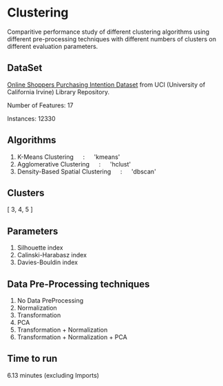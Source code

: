 # Clustering

Comparitive performance study of different clustering algorithms using different pre-processing techniques with different numbers of clusters on different evaluation parameters.

## DataSet
[Online Shoppers Purchasing Intention Dataset](https://archive.ics.uci.edu/dataset/468/online+shoppers+purchasing+intention+dataset) from UCI (University of California Irvine) Library Repository.

Number of Features: 17

Instances: 12330

## Algorithms
1. K-Means Clustering &emsp; : &emsp; 'kmeans'
2. Agglomerative Clustering &emsp; : &emsp; 'hclust'
3. Density-Based Spatial Clustering &emsp; : &emsp; 'dbscan'

## Clusters
[ 3, 4, 5 ]

## Parameters
1. Silhouette index
2. Calinski-Harabasz index
3. Davies-Bouldin index

## Data Pre-Processing techniques
1. No Data PreProcessing
2. Normalization
3. Transformation
4. PCA
5. Transformation + Normalization
6. Transformation + Normalization + PCA

## Time to run
6.13 minutes (excluding Imports)
